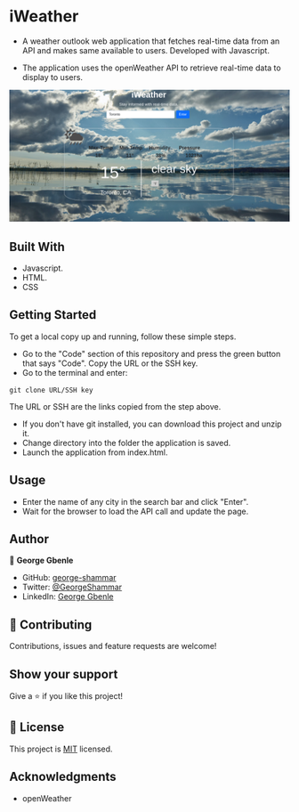 # iWeather
- A weather outlook web application that fetches real-time data from an API and makes same available to users. Developed with Javascript.

- The application uses the openWeather API to retrieve real-time data to display to users.

![screenshot](./home.png)

## Built With
- Javascript.
- HTML.
- CSS


## Getting Started

To get a local copy up and running, follow these simple steps.

- Go to the "Code" section of this repository and press the green button that says "Code". Copy the URL or the SSH key.
- Go to the terminal and enter:
```
git clone URL/SSH key
```

The URL or SSH are the links copied from the step above.

- If you don't have git installed, you can download this project and unzip it.
- Change directory into the folder the application is saved.
- Launch the application from index.html.

## Usage
- Enter the name of any city in the search bar and click "Enter".
- Wait for the browser to load the API call and update the page.


## Author


👤 **George Gbenle**

- GitHub: [george-shammar](https://github.com/george-shammar)
- Twitter: [@GeorgeShammar](https://twitter.com/GeorgeShammar)
- LinkedIn: [George Gbenle](https://www.linkedin.com/in/georgegbenle/)


## 🤝 Contributing

Contributions, issues and feature requests are welcome!


## Show your support

Give a ⭐️ if you like this project!


## 📝 License

This project is [MIT](LICENSE) licensed.

## Acknowledgments
- openWeather 